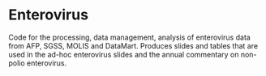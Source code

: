 # Enterovirus
Code for the processing, data management, analysis of enterovirus data from AFP, SGSS, MOLIS and DataMart. Produces slides and tables that are used in the ad-hoc enterovirus slides and the annual commentary on non-polio enterovirus. 
